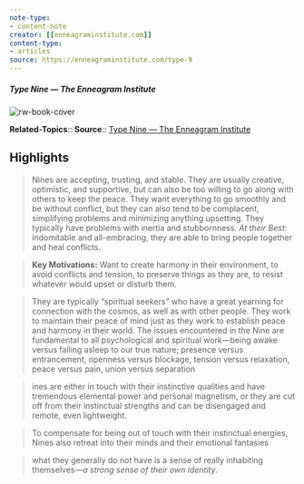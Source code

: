 ```yaml
---
note-type:
- content-note
creator: [[enneagraminstitute.com]]
content-type: 
- articles
source: https://enneagraminstitute.com/type-9
---
```

##### Type Nine — The Enneagram Institute
![rw-book-cover](https://readwise-assets.s3.amazonaws.com/static/images/article4.6bc1851654a0.png)

**Related-Topics**:: 
**Source**:: [Type Nine — The Enneagram Institute](https://enneagraminstitute.com/type-9)

## Highlights

> Nines are accepting, trusting, and stable. They are usually creative, optimistic, and supportive, but can also be too willing to go along with others to keep the peace. They want everything to go smoothly and be without conflict, but they can also tend to be complacent, simplifying problems and minimizing anything upsetting. They typically have problems with inertia and stubbornness. *At their Best*: indomitable and all-embracing, they are able to bring people together and heal conflicts.


> **Key Motivations:** Want to create harmony in their environment, to avoid conflicts and tension, to preserve things as they are, to resist whatever would upset or disturb them.


> They are typically “spiritual seekers” who have a great yearning for connection with the cosmos, as well as with other people. They work to maintain their peace of mind just as they work to establish peace and harmony in their world. The issues encountered in the Nine are fundamental to all psychological and spiritual work—being awake versus falling asleep to our true nature; presence versus entrancement, openness versus blockage, tension versus relaxation, peace versus pain, union versus separation


> ines are either in touch with their instinctive qualities and have tremendous elemental power and personal magnetism, or they are cut off from their instinctual strengths and can be disengaged and remote, even lightweight.


> To compensate for being out of touch with their instinctual energies, Nines also retreat into their minds and their emotional fantasies


> what they generally do not have is a sense of really inhabiting themselves—*a strong sense of their own identity*.

